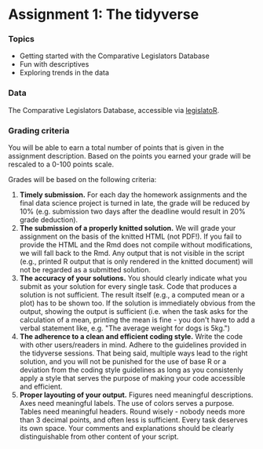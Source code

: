 # Assignment 1: The tidyverse

### Topics

- Getting started with the Comparative Legislators Database
- Fun with descriptives
- Exploring trends in the data


### Data

The Comparative Legislators Database, accessible via [legislatoR](https://github.com/saschagobel/legislatoR).


### Grading criteria

You will be able to earn a total number of points that is given in the assignment description. Based on the points you earned your grade will be rescaled to a 0-100 points scale.

Grades will be based on the following criteria:

1. **Timely submission.** For each day the homework assignments and the final data science project is turned in late, the grade will be reduced by 10% (e.g. submission two days after the deadline would result in 20% grade deduction).
2. **The submission of a properly knitted solution.** We will grade your assignment on the basis of the knitted HTML (not PDF!). If you fail to provide the HTML and the Rmd does not compile without modifications, we will fall back to the Rmd. Any output that is not visible in the script (e.g., printed R output that is only rendered in the knitted document) will not be regarded as a submitted solution.
3. **The accuracy of your solutions.** You should clearly indicate what you submit as your solution for every single task. Code that produces a solution is not sufficient. The result itself (e.g., a computed mean or a plot) has to be shown too. If the solution is immediately obvious from the output, showing the output is sufficient (i.e. when the task asks for the calculation of a mean, printing the mean is fine - you don't have to add a verbal statement like, e.g. "The average weight for dogs is 5kg.")
4. **The adherence to a clean and efficient coding style.** Write the code with other users/readers in mind. Adhere to the guidelines provided in the tidyverse sessions. That being said, multiple ways lead to the right solution, and you will not be punished for the use of base R or a deviation from the coding style guidelines as long as you consistenly apply a style that serves the purpose of making your code accessible and efficient.
5. **Proper layouting of your output.** Figures need meaningful descriptions. Axes need meaningful labels. The use of colors serves a purpose. Tables need meaningful headers. Round wisely - nobody needs more than 3 decimal points, and often less is sufficient. Every task deserves its own space. Your comments and explanations should be clearly distinguishable from other content of your script.


